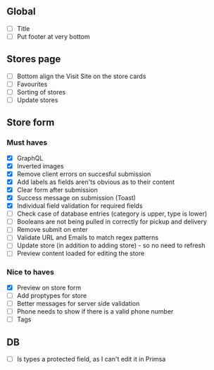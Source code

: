 ## Global

- [ ] Title
- [ ] Put footer at very bottom

## Stores page

- [ ] Bottom align the Visit Site on the store cards
- [ ] Favourites
- [ ] Sorting of stores
- [ ] Update stores

## Store form

### Must haves

- [x] GraphQL
- [x] Inverted images
- [x] Remove client errors on succesful submission
- [x] Add labels as fields aren'ts obvious as to their content
- [x] Clear form after submission
- [x] Success message on submission (Toast)
- [x] Individual field validation for required fields
- [ ] Check case of database entries (category is upper, type is lower)
- [ ] Booleans are not being pulled in correctly for pickup and delivery
- [ ] Remove submit on enter
- [ ] Validate URL and Emails to match regex patterns
- [ ] Update store (in addition to adding store) - so no need to refresh
- [ ] Preview content loaded for editing the store

### Nice to haves

- [x] Preview on store form
- [ ] Add proptypes for store
- [ ] Better messages for server side validation
- [ ] Phone needs to show if there is a valid phone number
- [ ] Tags

## DB

- [ ] Is types a protected field, as I can't edit it in Primsa
